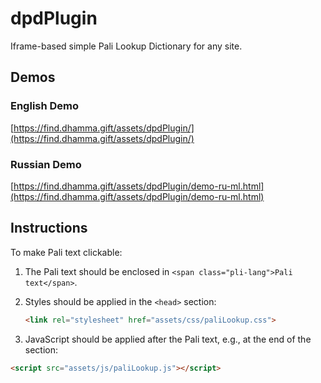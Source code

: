 # dpdPlugin

Iframe-based simple Pali Lookup Dictionary for any site.

## Demos

### English Demo
[https://find.dhamma.gift/assets/dpdPlugin/](https://find.dhamma.gift/assets/dpdPlugin/)

### Russian Demo
[https://find.dhamma.gift/assets/dpdPlugin/demo-ru-ml.html](https://find.dhamma.gift/assets/dpdPlugin/demo-ru-ml.html)

## Instructions

To make Pali text clickable:

1. The Pali text should be enclosed in `<span class="pli-lang">Pali text</span>`.
   
2. Styles should be applied in the `<head>` section:
   ```html
   <link rel="stylesheet" href="assets/css/paliLookup.css">

3. JavaScript should be applied after the Pali text, e.g., at the end of the <body> section:
```html
<script src="assets/js/paliLookup.js"></script>

